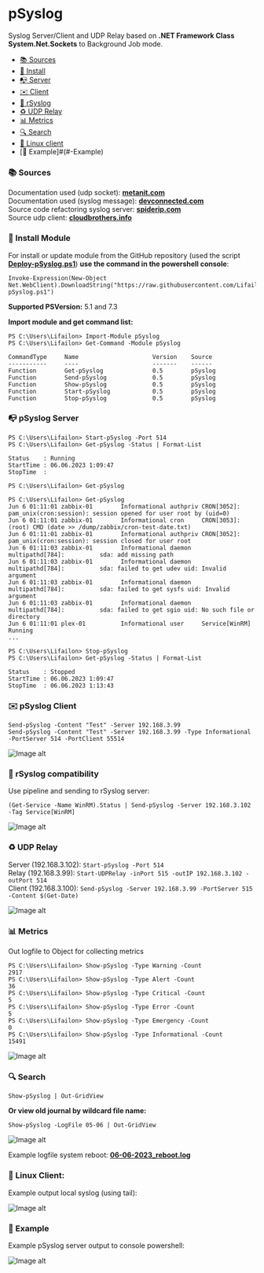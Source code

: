 # pSyslog

Syslog Server/Client and UDP Relay based on **.NET Framework Class System.Net.Sockets** to Background Job mode.

- [📚 Sources](#-Sources)
- [🚀 Install](#-Install-Module)
- [📭 Server](#-pSyslog-Server)
- [✉️ Client](#-pSyslog-Client)
- [🔌 rSyslog ](-rSyslog-compatibility)
- [♻️ UDP Relay](#-UDP-Relay)
- [📊 Metrics](#-Metrics)
- [🔍 Search](#-Search)
- [💬 Linux client](#-Linux-Client)
- [🎉 Example]#(#-Example)

### 📚 Sources
Documentation used (udp socket): **[metanit.com](https://metanit.com/sharp/net/3.1.php)** \
Documentation used (syslog message): **[devconnected.com](https://devconnected.com/syslog-the-complete-system-administrator-guide/)** \
Source code refactoring syslog server: **[spiderip.com](https://spiderip.com/blog/2018/07/syslog)** \
Source udp client: **[cloudbrothers.info](https://cloudbrothers.info/en/test-udp-connection-powershell/)**

### 🚀 Install Module

For install or update module from the GitHub repository (used the script **[Deploy-pSyslog.ps1](https://github.com/Lifailon/pSyslog/blob/rsa/Module/Deploy-pSyslog.ps1)**) **use the command in the powershell console**:
```
Invoke-Expression(New-Object Net.WebClient).DownloadString("https://raw.githubusercontent.com/Lifailon/pSyslog/rsa/Module/Deploy-pSyslog.ps1")
```
**Supported PSVersion:** 5.1 and 7.3

**Import module and get command list:**
```
PS C:\Users\Lifailon> Import-Module pSyslog
PS C:\Users\Lifailon> Get-Command -Module pSyslog

CommandType     Name                     Version    Source
-----------     ----                     -------    ------
Function        Get-pSyslog              0.5        pSyslog
Function        Send-pSyslog             0.5        pSyslog
Function        Show-pSyslog             0.5        pSyslog
Function        Start-pSyslog            0.5        pSyslog
Function        Stop-pSyslog             0.5        pSyslog
```

### 📭 pSyslog Server
```
PS C:\Users\Lifailon> Start-pSyslog -Port 514
PS C:\Users\Lifailon> Get-pSyslog -Status | Format-List

Status    : Running
StartTime : 06.06.2023 1:09:47
StopTime  :

PS C:\Users\Lifailon> Get-pSyslog

PS C:\Users\Lifailon> Get-pSyslog
Jun 6 01:11:01 zabbix-01        Informational authpriv CRON[3052]:               pam_unix(cron:session): session opened for user root by (uid=0)
Jun 6 01:11:01 zabbix-01        Informational cron     CRON[3053]:               (root) CMD (date >> /dump/zabbix/cron-test-date.txt)
Jun 6 01:11:01 zabbix-01        Informational authpriv CRON[3052]:               pam_unix(cron:session): session closed for user root
Jun 6 01:11:03 zabbix-01        Informational daemon   multipathd[784]:          sda: add missing path
Jun 6 01:11:03 zabbix-01        Informational daemon   multipathd[784]:          sda: failed to get udev uid: Invalid argument
Jun 6 01:11:03 zabbix-01        Informational daemon   multipathd[784]:          sda: failed to get sysfs uid: Invalid argument
Jun 6 01:11:03 zabbix-01        Informational daemon   multipathd[784]:          sda: failed to get sgio uid: No such file or directory
Jun 6 01:11:01 plex-01          Informational user     Service[WinRM]            Running
...

PS C:\Users\Lifailon> Stop-pSyslog
PS C:\Users\Lifailon> Get-pSyslog -Status | Format-List

Status    : Stopped
StartTime : 06.06.2023 1:09:47
StopTime  : 06.06.2023 1:13:43
```

### ✉️ pSyslog Client
```
Send-pSyslog -Content "Test" -Server 192.168.3.99
Send-pSyslog -Content "Test" -Server 192.168.3.99 -Type Informational -PortServer 514 -PortClient 55514
```
![Image alt](https://github.com/Lifailon/pSyslog/blob/rsa/Screen/Send-pSyslog.jpg)

### 🔌 rSyslog compatibility
Use pipeline and sending to rSyslog server:
```
(Get-Service -Name WinRM).Status | Send-pSyslog -Server 192.168.3.102 -Tag Service[WinRM]
```
![Image alt](https://github.com/Lifailon/pSyslog/blob/rsa/Screen/Send-pSyslog-Rsyslog.jpg)

### ♻️ UDP Relay

Server (192.168.3.102): `Start-pSyslog -Port 514` \
Relay  (192.168.3.99):  `Start-UDPRelay -inPort 515 -outIP 192.168.3.102 -outPort 514` \
Client (192.168.3.100): `Send-pSyslog -Server 192.168.3.99 -PortServer 515 -Content $(Get-Date)`

![Image alt](https://github.com/Lifailon/pSyslog/blob/rsa/Screen/UDPRelay.jpg)

### 📊 Metrics
Out logfile to Object for collecting metrics
```
PS C:\Users\Lifailon> Show-pSyslog -Type Warning -Count
2917
PS C:\Users\Lifailon> Show-pSyslog -Type Alert -Count
36
PS C:\Users\Lifailon> Show-pSyslog -Type Critical -Count
5
PS C:\Users\Lifailon> Show-pSyslog -Type Error -Count
5
PS C:\Users\Lifailon> Show-pSyslog -Type Emergency -Count
0
PS C:\Users\Lifailon> Show-pSyslog -Type Informational -Count
15491
```

![Image alt](https://github.com/Lifailon/pSyslog/blob/rsa/Screen/Show-pSyslog-Metrics.jpg)

### 🔍 Search

`Show-pSyslog | Out-GridView`

**Or view old journal by wildcard file name:**

`Show-pSyslog -LogFile 05-06 | Out-GridView`

![Image alt](https://github.com/Lifailon/pSyslog/blob/rsa/Screen/Show-pSyslog-Out-GridView.jpg)

Example logfile system reboot: **[06-06-2023_reboot.log](https://github.com/Lifailon/pSyslog/blob/rsa/Example/06-06-2023_reboot.log)**

### 💬 Linux Client:
Example output local syslog (using tail):

![Image alt](https://github.com/Lifailon/pSyslog/blob/rsa/Screen/Syslog-Local-Tail.jpg)

### 🎉 Example
Example pSyslog server output to console powershell:

![Image alt](https://github.com/Lifailon/pSyslog/blob/rsa/Screen/pSyslog-Console.jpg)
